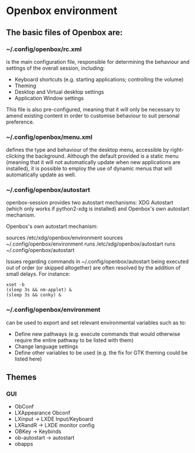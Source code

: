 # Openbox environment

## The basic files of Openbox are:
### ~/.config/openbox/rc.xml
is the main configuration file, responsible for determining the behaviour and settings of the overall session, including:

- Keyboard shortcuts (e.g. starting applications; controlling the volume)
- Theming
- Desktop and Virtual desktop settings
- Application Window settings

This file is also pre-configured, meaning that it will only be necessary to amend existing content in order to customise behaviour to suit personal preference.

### ~/.config/openbox/menu.xml

defines the type and behaviour of the desktop menu, accessible by right-clicking the background. Although the default provided is a static menu (meaning that it will not automatically update when new applications are installed), it is possible to employ the use of dynamic menus that will automatically update as well.

### ~/.config/openbox/autostart

openbox-session provides two autostart mechanisms: XDG Autostart (which only works if python2-xdg is installed) and Openbox's own autostart mechanism.

Openbox's own autostart mechanism:

sources /etc/xdg/openbox/environment
sources ~/.config/openbox/environment
runs /etc/xdg/openbox/autostart
runs ~/.config/openbox/autostart

Issues regarding commands in ~/.config/openbox/autostart being executed out of order (or skipped altogether) are often resolved by the addition of small delays. For instance:

```
xset -b
(sleep 3s && nm-applet) &
(sleep 3s && conky) &
```

### ~/.config/openbox/environment

can be used to export and set relevant environmental variables such as to:

- Define new pathways (e.g. execute commands that would otherwise require the entire pathway to be listed with them)
- Change language settings
- Define other variables to be used (e.g. the fix for GTK theming could be listed here)

## Themes

### GUI
- ObConf
- LXAppearance Obconf
- LXinput -> LXDE Input/Keyboard
- LXRandR -> LXDE monitor config
- OBKey -> Keybinds
- ob-autostart -> autostart
- obapps
